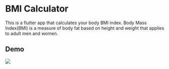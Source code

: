 # BMI Calculator

This is a flutter app that calculates your body BMI index.
Body Mass Index(BMI) is a measure of body fat based on height and weight that applies to adult men and women.

## Demo
![](demo.gif)
